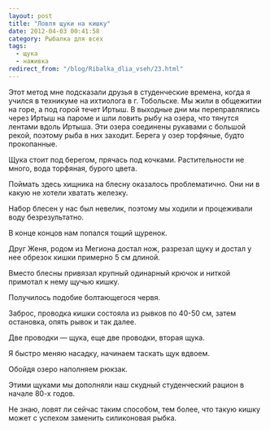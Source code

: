 ```yaml
---
layout: post
title: "Ловля щуки на кишку"
date: 2012-04-03 00:41:58
category: Рыбалка для всех
tags:
  - щука
  - наживка
redirect_from: "/blog/Ribalka_dlia_vseh/23.html"
---
```

Этот метод мне подсказали друзья в студенческие времена, когда я учился
в техникуме на ихтиолога в г. Тобольске. Мы жили в общежитии на горе, а
под горой течет Иртыш. В выходные дни мы переправлялись через Иртыш на
пароме и шли ловить рыбу на озера, что тянутся лентами вдоль Иртыша. Эти
озера соединены рукавами с большой рекой, поэтому рыба в них заходит.
Берега у озер торфяные, будто прокопанные.

Щука стоит под берегом, прячась под кочками. Растительности не много,
вода торфяная, бурого цвета.

Поймать здесь хищника на блесну оказалось проблематично. Они ни в какую
не хотели хватать железку.

Набор блесен у нас был невелик, поэтому мы ходили и процеживали воду
безрезультатно.

В конце концов нам попался тощий щуренок.

Друг Женя, родом из Мегиона достал нож, разрезал щуку и достал у нее
обрезок кишки примерно 5 см длиной.

Вместо блесны привязал крупный одинарный крючок и ниткой примотал к нему
щучью кишку.

Получилось подобие болтающегося червя.

Заброс, проводка кишки состояла из рывков по 40-50 см, затем остановка,
опять рывок и так далее.

Две проводки — щука, еще две проводки, вторая щука.

Я быстро меняю насадку, начинаем таскать щук вдвоем.

Обойдя озеро наполняем рюкзак.

Этими щуками мы дополняли наш скудный студенческий рацион в начале 80-х
годов.

Не знаю, ловят ли сейчас таким способом, тем более, что такую кишку
может с успехом заменить силиконовая рыбка.
